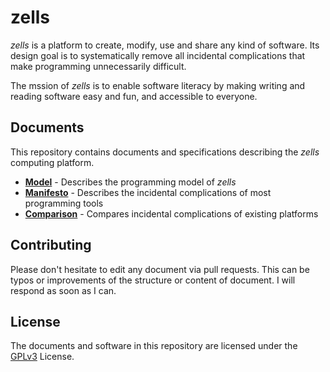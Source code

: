 # zells

*zells* is a platform to create, modify, use and share any kind of software. Its design goal is to systematically remove all incidental complications that make programming unnecessarily difficult.

The mssion of *zells* is to enable software literacy by making writing and reading software easy and fun, and accessible to everyone. 

## Documents

This repository contains documents and specifications describing the *zells* computing platform.

- **[Model](model.md)** - Describes the programming model of *zells*
- **[Manifesto](manifesto.md)** - Describes the incidental complications of most programming tools
- **[Comparison](https://rawgit.com/zells/core/master/comparison.html)** - Compares incidental complications of existing platforms


## Contributing

Please don't hesitate to edit any document via pull requests. This can be typos or improvements of the structure or content of document. I will respond as soon as I can.


## License

The documents and software in this repository are licensed under the [GPLv3] License.

[GPLv3]: http://www.gnu.org/licenses/gpl-3.0.html
